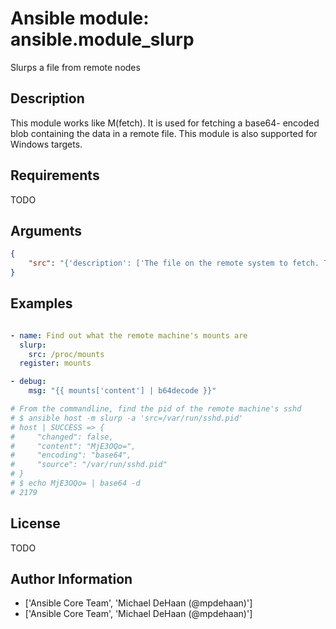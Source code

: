 # Ansible module: ansible.module_slurp


Slurps a file from remote nodes

## Description

This module works like M(fetch). It is used for fetching a base64- encoded blob containing the data in a remote file.
This module is also supported for Windows targets.

## Requirements

TODO

## Arguments

``` json
{
    "src": "{'description': ['The file on the remote system to fetch. This I(must) be a file, not a directory.'], 'required': True}",
}
```

## Examples


``` yaml

- name: Find out what the remote machine's mounts are
  slurp:
    src: /proc/mounts
  register: mounts

- debug:
    msg: "{{ mounts['content'] | b64decode }}"

# From the commandline, find the pid of the remote machine's sshd
# $ ansible host -m slurp -a 'src=/var/run/sshd.pid'
# host | SUCCESS => {
#     "changed": false,
#     "content": "MjE3OQo=",
#     "encoding": "base64",
#     "source": "/var/run/sshd.pid"
# }
# $ echo MjE3OQo= | base64 -d
# 2179

```

## License

TODO

## Author Information
  - ['Ansible Core Team', 'Michael DeHaan (@mpdehaan)']
  - ['Ansible Core Team', 'Michael DeHaan (@mpdehaan)']
